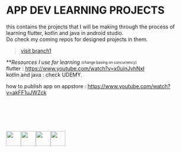 # APP DEV LEARNING PROJECTS

this contains the projects that I will be making through the process of learning flutter, kotlin and java in android studio.
<br/>
Do check my coming repos for designed projects in them.<br/>
> <a href="https://github.com/anudeep-17/APPdev-learning-project/tree/branch1"> visit branch1 </a> <br/>


***Resources I use for learning*
<sub><sup>(change basing on concurrency)</sup></sub> <br/>
flutter : https://www.youtube.com/watch?v=x0uinJvhNxI <br/>
kotlin and java : check UDEMY.<br/>

how to publish app on appstore : https://www.youtube.com/watch?v=akFF1uJWZck



<br/><br/><br/><br/>



<img src="https://img.icons8.com/color/48/000000/flutter.png"  width="40px"/><img src="https://img.icons8.com/color/48/000000/java-coffee-cup-logo.png" width="40px"/><img src="https://img.icons8.com/color/48/000000/kotlin.png" width="40px"/><img src="https://img.icons8.com/color/48/000000/android-studio--v2.png" width="40px"/>
